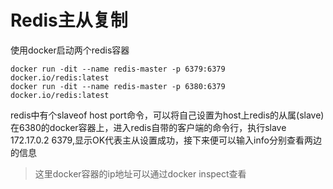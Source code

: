 # Redis主从复制

使用docker启动两个redis容器
```shell
docker run -dit --name redis-master -p 6379:6379 docker.io/redis:latest
docker run -dit --name redis-master -p 6380:6379 docker.io/redis:latest
```

redis中有个slaveof host port命令，可以将自己设置为host上redis的从属(slave)</br>
在6380的docker容器上，进入redis自带的客户端的命令行，执行slave 172.17.0.2 6379,显示OK代表主从设置成功，接下来便可以输入info分别查看两边的信息
> 这里docker容器的ip地址可以通过docker inspect查看